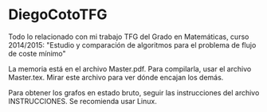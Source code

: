 DiegoCotoTFG
============

Todo lo relacionado con mi trabajo TFG del Grado en Matemáticas, curso 2014/2015: "Estudio y comparación de algoritmos para el problema de flujo de coste mínimo"

La memoria está en el archivo Master.pdf. Para compilarla, usar el archivo Master.tex. Mirar este archivo para ver dónde encajan los demás.

Para obtener los grafos en estado bruto, seguir las instrucciones del archivo INSTRUCCIONES. Se recomienda usar Linux.